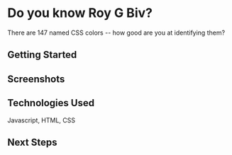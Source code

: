 # Do you know Roy G Biv? 

There are 147 named CSS colors -- how good are you at identifying them?

## Getting Started

## Screenshots

## Technologies Used

Javascript, HTML, CSS

## Next Steps

